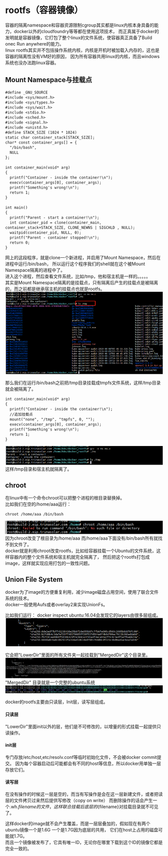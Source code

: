 # rootfs（容器镜像）
容器的隔离namespace和容器资源限制cgroup其实都是linux内核本身具备的能力，docker以外的cloudfoundry等等都在使用这项技术，
而正真属于docker的发明就是容器镜像，它打包了整个linux的文件系统，使容器真正具备了Build onec Run anywhere的能力。  
linux rootfs其实并不包括操作系统内核，内核是开机时被加载入内存的，这也是容器的隔离性没有VM好的原因，
因为所有容器共用linux的内核，而且windows系统也没办法跑linux容器。

## Mount Namespace与挂载点
```cgo
#define _GNU_SOURCE
#include <sys/mount.h> 
#include <sys/types.h>
#include <sys/wait.h>
#include <stdio.h>
#include <sched.h>
#include <signal.h>
#include <unistd.h>
#define STACK_SIZE (1024 * 1024)
static char container_stack[STACK_SIZE];
char* const container_args[] = {
  "/bin/bash",
  NULL
};

int container_main(void* arg)
{  
  printf("Container - inside the container!\n");
  execv(container_args[0], container_args);
  printf("Something's wrong!\n");
  return 1;
}

int main()
{
  printf("Parent - start a container!\n");
  int container_pid = clone(container_main, container_stack+STACK_SIZE, CLONE_NEWNS | SIGCHLD , NULL);
  waitpid(container_pid, NULL, 0);
  printf("Parent - container stopped!\n");
  return 0;
}
```
网上的这段程序，就是clone一个新进程，并启用了Mount Namespace，然后在进程中运行/bin/bash，
所以运行这个程序我们的shell就在这个被Mount Namespace隔离的进程中了。  
进入这个进程，然后查看文件系统，比如/tmp，他和宿主机是一样的。。。。。  
其实是Mount Namespace隔离的是挂载点，只有隔离后产生的挂载点是被隔离的，而之前都是继承宿主机的挂载点也就是rootfs。  
![1](../../image/docker/rootfs.png) 

那么我们在运行/bin/bash之前把/tmp目录挂载成tmpfs文件系统，这样/tmp目录就会被隔离了。  
```cgo
int container_main(void* arg)
{  
  printf("Container - inside the container!\n");
  //追加挂载点
  mount("none", "/tmp", "tmpfs", 0, "");
  execv(container_args[0], container_args);
  printf("Something's wrong!\n");
  return 1;
}
```
![2](../../image/docker/rootfs1.png) 
这样/tmp目录和宿主机就隔离了。

## chroot
在linux中有一个命令chroot可以把整个进程的根目录替换掉。  
比如我们在空的/home/aaa运行：
```shell
chroot /home/aaa /bin/bash
```
![3](../../image/docker/rootfs3.png)   
因为chroot改变了根目录为/home/aaa 而/home/aaa下面没有/bin/bash所有就找不到文件了。  
docker就是利用chroot改变rootfs，比如给容器挂载一个Ubuntu的文件系统，这样容器内的整个文件系统和宿主机就完全隔离了，
然后把这个rootfs打包成image，这样就实现应用打包的一致性问题。

## Union File System
docker为了image的方便重复利用，减少image磁盘占用空间，使用了联合文件系统的技术。  
docker一般使用Aufs或者overlay2来实现UnionFs。  

比如我们运行： docker inspect ubuntu:16.04会发现它的layers由很多层组成。  
![4](../../image/docker/rootfs4.png)   

它会把"LowerDir"里面的所有文件夹一起挂载到"MergedDir"这个目录里。  
![5](../../image/docker/rootfs5.png)   
"MergedDir" 目录就是一个完整的ubuntu系统   
![6](../../image/docker/rootfs6.png)   

docker的rootfs主要由只读层，Init层，读写层组成。

#### 只读层
"LowerDir"里面init以外的层，他们是不可修改的，以增量的形式挂载一起提供只读操作。  

#### init层
专门存放/etc/host,etc/resolv.conf等临时初始化文件，不会被docker commit提交。
因为每个容器启动后可能都会有不同的host等信息，所以docker用单独一层存放它们。  

#### 读写层
在没有操作的时候这一层是空的，而当有写操作是会在这一层新建文件，或者把读层的文件拷贝过来然后提供写修改（copy on write）
而删除操作的话会产生一个.wh.${filename}的文件，这样联合挂载后底层的${filename}对挂载目录就不可见了。  

这样docker的image就不会产生覆盖，而是一层层叠加的，假如现在有两个ubuntu镜像一个是1.6G 一个是1.7G因为底层的共用，
它们在host上占用的磁盘可能就1.7G。  
而且一个镜像被发布了，它具有唯一ID，无论你在哪里下载到这个ID的镜像它都是完全一致的。


